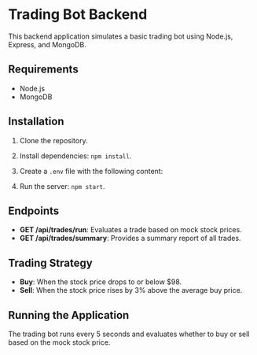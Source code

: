 # Trading Bot Backend

This backend application simulates a basic trading bot using Node.js, Express, and MongoDB.

## Requirements

- Node.js
- MongoDB

## Installation

1. Clone the repository.
2. Install dependencies: `npm install`.
3. Create a `.env` file with the following content:

4. Run the server: `npm start`.

## Endpoints

- **GET /api/trades/run**: Evaluates a trade based on mock stock prices.
- **GET /api/trades/summary**: Provides a summary report of all trades.

## Trading Strategy

- **Buy**: When the stock price drops to or below $98.
- **Sell**: When the stock price rises by 3% above the average buy price.

## Running the Application

The trading bot runs every 5 seconds and evaluates whether to buy or sell based on the mock stock price.

